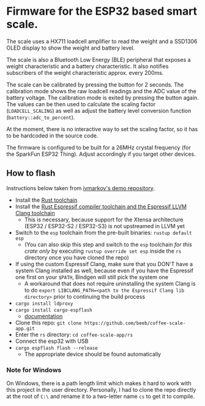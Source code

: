 # Firmware for the ESP32 based smart scale.

The scale uses a HX711 loadcell amplifier to read the weight and a SSD1306 OLED display to show the weight and
battery level.

The scale is also a Bluetooth Low Energy (BLE) peripheral that exposes a weight characteristic and a battery
characteristic. It also notifies subscribers of the weight characteristic approx. every 200ms.

The scale can be calibrated by pressing the button for 2 seconds. The calibration mode shows the raw loadcell
readings and the ADC value of the battery voltage. The calibration mode is exited by pressing the button again.
The values can be then used to calculate the scaling factor (`LOADCELL_SCALING`) as well as adjust the battery level
conversion function (`battery::adc_to_percent`).

At the moment, there is no interactive way to set the scaling factor, so it has to be hardcoded in the source code.

The firmware is configured to be built for a 26MHz crystal frequency (for the SparkFun ESP32 Thing). Adjust accordingly
if you target other devices.

## How to flash

Instructions below taken from [ivmarkov's demo repository](https://github.com/ivmarkov/rust-esp32-std-demo).

- Install the [Rust toolchain](https://rustup.rs/)
- Install the [Rust Espressif compiler toolchain and the Espressif LLVM Clang toolchain](https://github.com/esp-rs/rust-build)
  - This is necessary, because support for the Xtensa architecture (ESP32 / ESP32-S2 / ESP32-S3) is not upstreamed in
    LLVM yet
- Switch to the `esp` toolchain from the pre-built binaries: `rustup default esp`
  - (You can also skip this step and switch to the `esp` toolchain _for this crate only_ by executing
    `rustup override set esp` inside the `rs` directory once you have cloned the repo)
- If using the custom Espressif Clang, make sure that you DON'T have a system Clang installed as well, because even if
  you have the Espressif one first on your `$PATH`, Bindgen will still pick the system one
  - A workaround that does not require uninstalling the system Clang is to do
    `export LIBCLANG_PATH=<path to the Espressif Clang lib directory>` prior to continuing the build process
- `cargo install ldproxy`
- `cargo install cargo-espflash`
  - [documentation](https://github.com/esp-rs/espflash/tree/main/cargo-espflash)
- Clone this repo: `git clone https://github.com/beeb/coffee-scale-app.git`
- Enter the `rs` directory: `cd coffee-scale-app/rs`
- Connect the esp32 with USB
- `cargo espflash flash --release`
  - The appropriate device should be found automatically

### Note for Windows

On Windows, there is a path length limit which makes it hard to work with this project in the user directory.
Personally, I had to clone the repo directly at the root of `C:\` and rename it to a two-letter name `cs` to get it to
compile.
